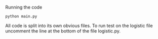 Running the code

`python main.py`

All code is split into its own obvious files. To run test on the logistic file uncomment the line at the bottom of the file logistic.py.
